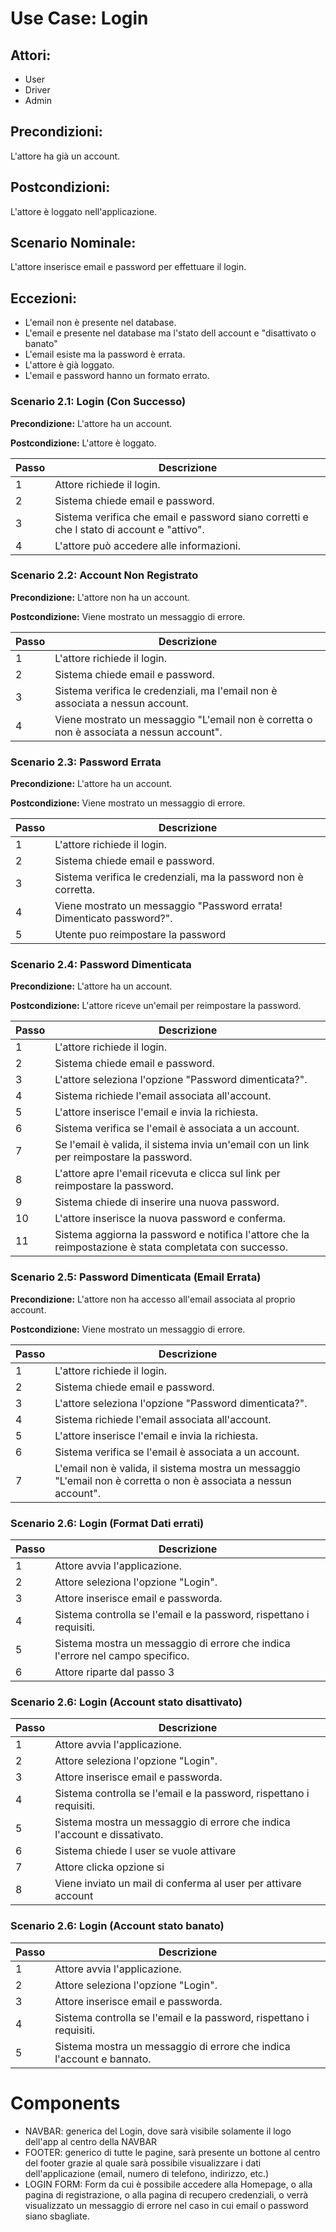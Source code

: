 # Use Case: Login

## Attori:

- User
- Driver
- Admin

## Precondizioni:

L'attore ha già un account.

## Postcondizioni:

L'attore è loggato nell'applicazione.

## Scenario Nominale:

L'attore inserisce email e password per effettuare il login.

## Eccezioni:

- L'email non è presente nel database.
- L'email e presente nel database ma l'stato dell account e "disattivato o banato"
- L'email esiste ma la password è errata.
- L'attore è già loggato.
- L'email e password hanno un formato errato.

### Scenario 2.1: Login (Con Successo)

**Precondizione:** L'attore ha un account.

**Postcondizione:** L'attore è loggato.

| Passo | Descrizione                                                                               |
| ----- | ----------------------------------------------------------------------------------------- |
| 1     | Attore richiede il login.                                                                 |
| 2     | Sistema chiede email e password.                                                          |
| 3     | Sistema verifica che email e password siano corretti e che l stato di account e "attivo". |
| 4     | L'attore può accedere alle informazioni.                                                  |

### Scenario 2.2: Account Non Registrato

**Precondizione:** L'attore non ha un account.

**Postcondizione:** Viene mostrato un messaggio di errore.

| Passo | Descrizione                                                                              |
| ----- | ---------------------------------------------------------------------------------------- |
| 1     | L'attore richiede il login.                                                              |
| 2     | Sistema chiede email e password.                                                         |
| 3     | Sistema verifica le credenziali, ma l'email non è associata a nessun account.            |
| 4     | Viene mostrato un messaggio "L'email non è corretta o non è associata a nessun account". |

### Scenario 2.3: Password Errata

**Precondizione:** L'attore ha un account.

**Postcondizione:** Viene mostrato un messaggio di errore.

| Passo | Descrizione                                                           |
| ----- | --------------------------------------------------------------------- |
| 1     | L'attore richiede il login.                                           |
| 2     | Sistema chiede email e password.                                      |
| 3     | Sistema verifica le credenziali, ma la password non è corretta.       |
| 4     | Viene mostrato un messaggio "Password errata! Dimenticato password?". |
| 5     | Utente puo reimpostare la password                                    |

### Scenario 2.4: Password Dimenticata

**Precondizione:** L'attore ha un account.

**Postcondizione:** L'attore riceve un'email per reimpostare la password.

| Passo | Descrizione                                                                                             |
| ----- | ------------------------------------------------------------------------------------------------------- |
| 1     | L'attore richiede il login.                                                                             |
| 2     | Sistema chiede email e password.                                                                        |
| 3     | L'attore seleziona l'opzione "Password dimenticata?".                                                   |
| 4     | Sistema richiede l'email associata all'account.                                                         |
| 5     | L'attore inserisce l'email e invia la richiesta.                                                        |
| 6     | Sistema verifica se l'email è associata a un account.                                                   |
| 7     | Se l'email è valida, il sistema invia un'email con un link per reimpostare la password.                 |
| 8     | L'attore apre l'email ricevuta e clicca sul link per reimpostare la password.                           |
| 9     | Sistema chiede di inserire una nuova password.                                                          |
| 10    | L'attore inserisce la nuova password e conferma.                                                        |
| 11    | Sistema aggiorna la password e notifica l'attore che la reimpostazione è stata completata con successo. |

### Scenario 2.5: Password Dimenticata (Email Errata)

**Precondizione:** L'attore non ha accesso all'email associata al proprio account.

**Postcondizione:** Viene mostrato un messaggio di errore.

| Passo | Descrizione                                                                                                       |
| ----- | ----------------------------------------------------------------------------------------------------------------- |
| 1     | L'attore richiede il login.                                                                                       |
| 2     | Sistema chiede email e password.                                                                                  |
| 3     | L'attore seleziona l'opzione "Password dimenticata?".                                                             |
| 4     | Sistema richiede l'email associata all'account.                                                                   |
| 5     | L'attore inserisce l'email e invia la richiesta.                                                                  |
| 6     | Sistema verifica se l'email è associata a un account.                                                             |
| 7     | L'email non è valida, il sistema mostra un messaggio "L'email non è corretta o non è associata a nessun account". |

### Scenario 2.6: Login (Format Dati errati)

| Passo | Descrizione                                                                    |
| ----- | ------------------------------------------------------------------------------ |
| 1     | Attore avvia l'applicazione.                                                   |
| 2     | Attore seleziona l'opzione "Login".                                            |
| 3     | Attore inserisce email e passworda.                                            |
| 4     | Sistema controlla se l'email e la password, rispettano i requisiti.            |
| 5     | Sistema mostra un messaggio di errore che indica l'errore nel campo specifico. |
| 6     | Attore riparte dal passo 3                                                     |

### Scenario 2.6: Login (Account stato disattivato)

| Passo | Descrizione                                                               |
| ----- | ------------------------------------------------------------------------- |
| 1     | Attore avvia l'applicazione.                                              |
| 2     | Attore seleziona l'opzione "Login".                                       |
| 3     | Attore inserisce email e passworda.                                       |
| 4     | Sistema controlla se l'email e la password, rispettano i requisiti.       |
| 5     | Sistema mostra un messaggio di errore che indica l'account e dissativato. |
| 6     | Sistema chiede l user se vuole attivare                                   |
| 7     | Attore clicka opzione si                                                  |
| 8     | Viene inviato un mail di conferma al user per attivare account            |

### Scenario 2.6: Login (Account stato banato)

| Passo | Descrizione                                                           |
| ----- | --------------------------------------------------------------------- |
| 1     | Attore avvia l'applicazione.                                          |
| 2     | Attore seleziona l'opzione "Login".                                   |
| 3     | Attore inserisce email e passworda.                                   |
| 4     | Sistema controlla se l'email e la password, rispettano i requisiti.   |
| 5     | Sistema mostra un messaggio di errore che indica l'account e bannato. |


# Components

- NAVBAR: generica del Login, dove sarà visibile solamente il logo dell'app al centro della NAVBAR
- FOOTER: generico di tutte le pagine, sarà presente un bottone al centro del footer grazie al quale sarà possibile visualizzare i dati dell'applicazione (email, numero di telefono, indirizzo, etc.)
- LOGIN FORM: Form da cui è possibile accedere alla Homepage, o alla pagina di registrazione, o alla pagina di recupero credenziali, o verrà visualizzato un messaggio di errore nel caso in cui email o password siano sbagliate.